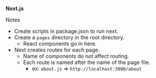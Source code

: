 **Next.js**

Notes
- Create scripts in package.json to run next.
- Create a `pages` directory in the root directory.
  - React components go in here.
- Next creates routes for each page.
  - Name of components do not affect routing.
  - Each route is named after the name of the page file.
    - ex: `about.js` => `http://localhost:3000/about`


  
